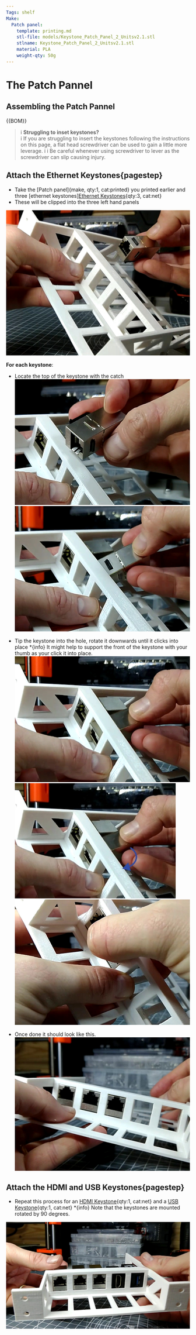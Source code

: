 ```yaml
---
Tags: shelf
Make:
  Patch panel:
    template: printing.md
    stl-file: models/Keystone_Patch_Panel_2_Unitsv2.1.stl
    stlname: Keystone_Patch_Panel_2_Unitsv2.1.stl
    material: PLA
    weight-qty: 50g
---
```


# The Patch Pannel

## Assembling the Patch Pannel


{{BOM}}


>i **Struggling to inset keystones?**  
>i If you are struggling to insert the keystones following the instructions on this page, a flat head screwdriver can be used to gain a little more leverage.
>i 
>i Be careful whenever using screwdriver to lever as the screwdriver can slip causing injury.


## Attach the Ethernet Keystones{pagestep}

* Take the [Patch panel]{make, qty:1, cat:printed} you printed earlier and three [ethernet keystones][Ethernet Keystones](parts/EthernetKeystone.md){qty:3, cat:net}
* These will be clipped into the three left hand panels

![](images/Patch1.jpg)

**For each keystone**:

* Locate the top of the keystone with the catch
![](images/Patch2.jpg)
![](images/Patch3.jpg)

* Tip the keystone into the hole, rotate it downwards until it clicks into place
*{info} It might help to support the front of the keystone with your thumb as your click it into place.
![](images/Patch4.jpg)
![](images/Patch4-ar.jpg)
![](images/Patch5.jpg)

* Once done it should look like this.
![](images/Patch6.jpg)

## Attach the HDMI and USB Keystones{pagestep}

* Repeat this process for an [HDMI Keystone](parts/HDMIKeystone.md){qty:1, cat:net} and a [USB Keystone](parts/USBKeystone.md){qty:1, cat:net}
*{info} Note that the keystones are mounted rotated by 90 degrees.

![](images/Patch7.jpg)

